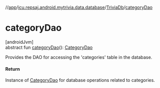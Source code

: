 //[app](../../../index.md)/[icu.repsaj.android.mytrivia.data.database](../index.md)/[TriviaDb](index.md)/[categoryDao](category-dao.md)

# categoryDao

[androidJvm]\
abstract fun [categoryDao](category-dao.md)(): [CategoryDao](../-category-dao/index.md)

Provides the DAO for accessing the 'categories' table in the database.

#### Return

Instance of [CategoryDao](../-category-dao/index.md) for database operations related to categories.
